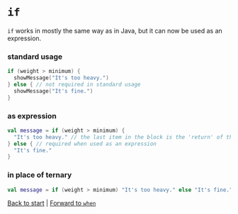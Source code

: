 # `if`
`if` works in mostly the same way as in Java, but it can now be used as an expression.

### standard usage
```kotlin
if (weight > minimum) {
  showMessage("It's too heavy.")
} else { // not required in standard usage
  showMessage("It's fine.")
}
```

### as expression
```kotlin
val message = if (weight > minimum) {
  "It's too heavy." // the last item in the block is the 'return' of the case
} else { // required when used as an expression
  "It's fine."
}
```

### in place of ternary
```kotlin
val message = if (weight > minimum) "It's too heavy." else "It's fine."
```

[Back to start](/README.md) | [Forward to `when`](/control-operators/when.md)
